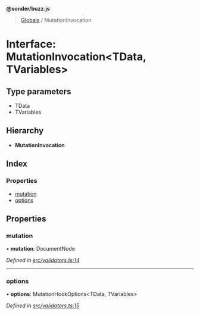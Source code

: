 **@sonder/buzz.js**

> [Globals](../README.md) / MutationInvocation

# Interface: MutationInvocation\<**TData, TVariables**>

## Type parameters

- TData
- TVariables

## Hierarchy

- **MutationInvocation**

## Index

### Properties

- [mutation](mutationinvocation.md#mutation)
- [options](mutationinvocation.md#options)

## Properties

### mutation

• **mutation**: DocumentNode

_Defined in [src/validators.ts:14](https://github.com/Flatbook/buzz.js/blob/fad7f48/src/validators.ts#L14)_

---

### options

• **options**: MutationHookOptions\<TData, TVariables>

_Defined in [src/validators.ts:15](https://github.com/Flatbook/buzz.js/blob/fad7f48/src/validators.ts#L15)_
